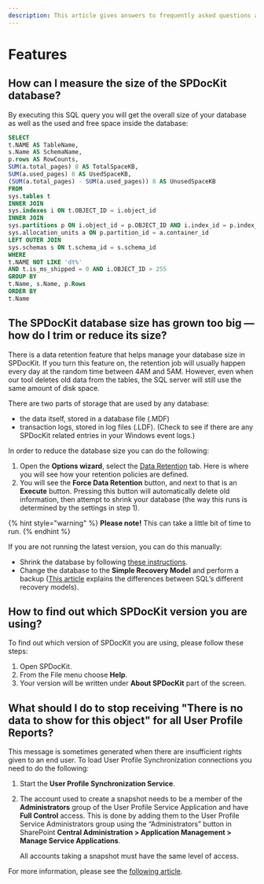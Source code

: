 ```yaml
---
description: This article gives answers to frequently asked questions about SPDocKit usage.
---
```


# Features

## How can I measure the size of the SPDocKit database?

By executing this SQL query you will get the overall size of your database as well as the used and free space inside the database:

```sql
SELECT
t.NAME AS TableName,
s.Name AS SchemaName,
p.rows AS RowCounts,
SUM(a.total_pages) 8 AS TotalSpaceKB,
SUM(a.used_pages) 8 AS UsedSpaceKB,
(SUM(a.total_pages) - SUM(a.used_pages)) 8 AS UnusedSpaceKB
FROM
sys.tables t
INNER JOIN
sys.indexes i ON t.OBJECT_ID = i.object_id
INNER JOIN
sys.partitions p ON i.object_id = p.OBJECT_ID AND i.index_id = p.index_id INNER JOIN
sys.allocation_units a ON p.partition_id = a.container_id
LEFT OUTER JOIN
sys.schemas s ON t.schema_id = s.schema_id
WHERE
t.NAME NOT LIKE 'dt%'
AND t.is_ms_shipped = 0 AND i.OBJECT_ID > 255
GROUP BY
t.Name, s.Name, p.Rows
ORDER BY
t.Name
```

## The SPDocKit database size has grown too big — how do I trim or reduce its size?

There is a data retention feature that helps manage your database size in SPDocKit. If you turn this feature on, the retention job will usually happen every day at the random time between 4AM and 5AM. However, even when our tool deletes old data from the tables, the SQL server will still use the same amount of disk space.

There are two parts of storage that are used by any database:

* the data itself, stored in a database file \(.MDF\)
* transaction logs, stored in log files \(.LDF\). \(Check to see if there are any SPDocKit related entries in your Windows event logs.\)

In order to reduce the database size you can do the following:

1. Open the **Options wizard**, select the [Data Retention](../configure-and-extend-spdockit/options-wizard.md#data-retention) tab. Here is where you will see how your retention policies are defined.
2. You will see the **Force Data Retention** button, and next to that is an **Execute** button. Pressing this button will automatically delete old information, then attempt to shrink your database \(the way this runs is determined by the settings in step 1\).

{% hint style="warning" %}
**Please note!** This can take a little bit of time to run.
{% endhint %}

If you are not running the latest version, you can do this manually:

* Shrink the database by following [these instructions](http://msdn.microsoft.com/en-us/library/ms189035.aspx).
* Change the database to the **Simple Recovery Model** and perform a backup \([This article](http://msdn.microsoft.com/en-us/library/ms189275.aspx) explains the differences between SQL’s different recovery models\).  

## How to find out which SPDocKit version you are using?

To find out which version of SPDocKit you are using, please follow these steps:

1. Open SPDocKit.
2. From the File menu choose **Help**. 
3. Your version will be written under **About SPDocKit** part of the screen.

## What should I do to stop receiving "There is no data to show for this object" for all User Profile Reports?

This message is sometimes generated when there are insufficient rights given to an end user. To load User Profile Synchronization connections you need to do the following:

1. Start the **User Profile Synchronization Service**.
2. The account used to create a snapshot needs to be a member of the **Administrators** group of the User Profile Service Application and have **Full Control** access. This is done by adding them to the User Profile Service Administrators group using the “Administrators” button in SharePoint **Central Administration &gt; Application Management &gt; Manage Service Applications**.

   All accounts taking a snapshot must have the same level of access.

For more information, please see the [following article](../requirements/service-app-perm-requirements.md).

